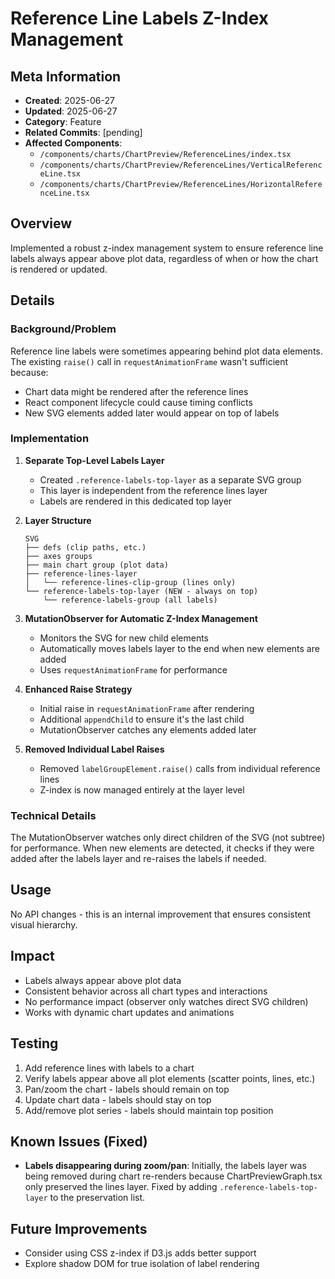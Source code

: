 # Reference Line Labels Z-Index Management

## Meta Information
- **Created**: 2025-06-27
- **Updated**: 2025-06-27
- **Category**: Feature
- **Related Commits**: [pending]
- **Affected Components**: 
  - `/components/charts/ChartPreview/ReferenceLines/index.tsx`
  - `/components/charts/ChartPreview/ReferenceLines/VerticalReferenceLine.tsx`
  - `/components/charts/ChartPreview/ReferenceLines/HorizontalReferenceLine.tsx`

## Overview
Implemented a robust z-index management system to ensure reference line labels always appear above plot data, regardless of when or how the chart is rendered or updated.

## Details
### Background/Problem
Reference line labels were sometimes appearing behind plot data elements. The existing `raise()` call in `requestAnimationFrame` wasn't sufficient because:
- Chart data might be rendered after the reference lines
- React component lifecycle could cause timing conflicts
- New SVG elements added later would appear on top of labels

### Implementation
1. **Separate Top-Level Labels Layer**
   - Created `.reference-labels-top-layer` as a separate SVG group
   - This layer is independent from the reference lines layer
   - Labels are rendered in this dedicated top layer

2. **Layer Structure**
   ```
   SVG
   ├── defs (clip paths, etc.)
   ├── axes groups
   ├── main chart group (plot data)
   ├── reference-lines-layer
   │   └── reference-lines-clip-group (lines only)
   └── reference-labels-top-layer (NEW - always on top)
       └── reference-labels-group (all labels)
   ```

3. **MutationObserver for Automatic Z-Index Management**
   - Monitors the SVG for new child elements
   - Automatically moves labels layer to the end when new elements are added
   - Uses `requestAnimationFrame` for performance

4. **Enhanced Raise Strategy**
   - Initial raise in `requestAnimationFrame` after rendering
   - Additional `appendChild` to ensure it's the last child
   - MutationObserver catches any elements added later

5. **Removed Individual Label Raises**
   - Removed `labelGroupElement.raise()` calls from individual reference lines
   - Z-index is now managed entirely at the layer level

### Technical Details
The MutationObserver watches only direct children of the SVG (not subtree) for performance. When new elements are detected, it checks if they were added after the labels layer and re-raises the labels if needed.

## Usage
No API changes - this is an internal improvement that ensures consistent visual hierarchy.

## Impact
- Labels always appear above plot data
- Consistent behavior across all chart types and interactions
- No performance impact (observer only watches direct SVG children)
- Works with dynamic chart updates and animations

## Testing
1. Add reference lines with labels to a chart
2. Verify labels appear above all plot elements (scatter points, lines, etc.)
3. Pan/zoom the chart - labels should remain on top
4. Update chart data - labels should stay on top
5. Add/remove plot series - labels should maintain top position

## Known Issues (Fixed)
- **Labels disappearing during zoom/pan**: Initially, the labels layer was being removed during chart re-renders because ChartPreviewGraph.tsx only preserved the lines layer. Fixed by adding `.reference-labels-top-layer` to the preservation list.

## Future Improvements
- Consider using CSS z-index if D3.js adds better support
- Explore shadow DOM for true isolation of label rendering
